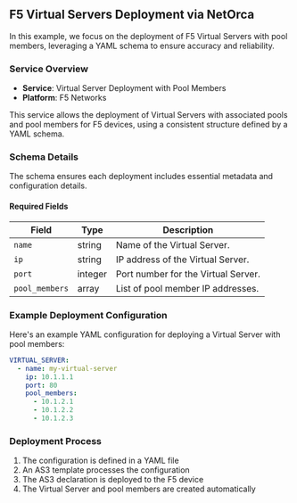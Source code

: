 ## F5 Virtual Servers Deployment via NetOrca

In this example, we focus on the deployment of F5 Virtual Servers with pool members, leveraging a YAML schema to ensure accuracy and reliability.

### Service Overview
- **Service**: Virtual Server Deployment with Pool Members
- **Platform**: F5 Networks

This service allows the deployment of Virtual Servers with associated pools and pool members for F5 devices, using a consistent structure defined by a YAML schema.

### Schema Details
The schema ensures each deployment includes essential metadata and configuration details.

#### Required Fields
| Field | Type | Description |
|-------|------|-------------|
| `name` | string | Name of the Virtual Server. |
| `ip` | string | IP address of the Virtual Server. |
| `port` | integer | Port number for the Virtual Server. |
| `pool_members` | array | List of pool member IP addresses. |

### Example Deployment Configuration
Here's an example YAML configuration for deploying a Virtual Server with pool members:

```yaml
VIRTUAL_SERVER:
  - name: my-virtual-server
    ip: 10.1.1.1
    port: 80
    pool_members:
      - 10.1.2.1
      - 10.1.2.2
      - 10.1.2.3
```

### Deployment Process
1. The configuration is defined in a YAML file
2. An AS3 template processes the configuration
3. The AS3 declaration is deployed to the F5 device
4. The Virtual Server and pool members are created automatically